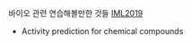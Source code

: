 바이오 관련 연습해볼만한 것들
[IML2019](https://www.kaggle.com/c/iml2019/overview)
- Activity prediction for chemical compounds



